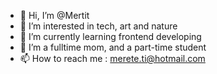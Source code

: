 - 👋 Hi, I’m @Mertit
- 👀 I’m interested in tech, art and nature
- 🌱 I’m currently learning frontend developing
- 💞️ I’m a fulltime mom, and a part-time student
- 📫 How to reach me : merete.ti@hotmail.com

<!---
Mertit/Mertit is a ✨ special ✨ repository because its `README.md` (this file) appears on your GitHub profile.
You can click the Preview link to take a look at your changes.
--->
